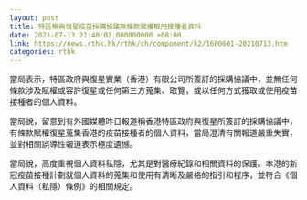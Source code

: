 ```yaml
---
layout: post
title: 特區稱與復星疫苗採購協議無條款賦權取用接種者資料
date: 2021-07-13 21:40:02.000000000 +08:00
link: https://news.rthk.hk/rthk/ch/component/k2/1600601-20210713.htm
categories: rthk
---
```


當局表示，特區政府與復星實業（香港）有限公司所簽訂的採購協議中，並無任何條款涉及賦權或容許復星或任何第三方蒐集、取覽，或以任何方式獲取或使用疫苗接種者的個人資料。

當局說，留意到有外國媒體昨日報道稱香港特區政府與復星所簽訂的採購協議中，有條款賦權復星蒐集香港的疫苗接種者的個人資料，當局澄清有關報道嚴重失實，並對相關誤導性報道表示極度遺憾。

當局說，高度重視個人資料私隱，尤其是對醫療紀錄和相關資料的保護。本港的新冠疫苗接種計劃就個人資料的蒐集和使用有清晰及嚴格的指引和程序，並符合《個人資料（私隱）條例》的相關規定。
